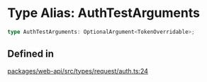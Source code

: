 # Type Alias: AuthTestArguments

```ts
type AuthTestArguments: OptionalArgument<TokenOverridable>;
```

## Defined in

[packages/web-api/src/types/request/auth.ts:24](https://github.com/slackapi/node-slack-sdk/blob/c15385ef93ccdde9702f52f7d1f445999203d794/packages/web-api/src/types/request/auth.ts#L24)

